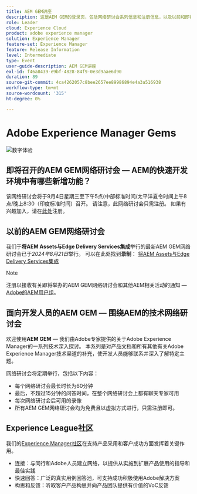 ```yaml
---
title: AEM GEM讲座
description: 这是AEM GEM的登录页，包括网络研讨会系列信息和注册信息，以及以前和即将召开的网络研讨会
role: Leader
cloud: Experience Cloud
product: adobe experience manager
solution: Experience Manager
feature-set: Experience Manager
feature: Release Information
level: Intermediate
type: Event
user-guide-description: AEM GEM讲座
exl-id: f46a8439-e9bf-4828-84f9-0e3d9aae6d90
duration: 89
source-git-commit: 4ca4262057c8bee2657ee89986894e4a3a516938
workflow-type: tm+mt
source-wordcount: '315'
ht-degree: 0%

---
```


# Adobe Experience Manager Gems

<img alt="数字体验" src="./assets/ADX_Gems.png"/>

## 即将召开的AEM GEM网络研讨会 — AEM的快速开发环境中有哪些新增功能？

该网络研讨会将于9月4日星期三至下午5点(中部标准时间/太平洋夏令时间上午8点/晚上8:30（印度标准时间）召开。 请注意，此网络研讨会只需注册。
如果有兴趣加入，请在[此处](https://adobe.ly/3LTT3hg)注册。

<!--  Remove the comment marks, and put the upcoming event in the below table

<table style="max-width: 1214px;">
<tr>
  <td style="vertical-align: top;">
    <a href="https://www.youtube.com/watch?v=f1T9XU9TCJU">
      <img alt="Experience League LIVE Oct 25" src="assets/Oct25_2022_exl_live_banner_web_1920_WebBanner.png">
    </a>
    <div>
      <a href="https://www.youtube.com/watch?v=f1T9XU9TCJU">
        <strong>Deliver the right offer at the right time with decision management</strong>
      </a>
      <br/><em>with Sandra Hausmann, Ben Tepfer, Brandon Poyfair, and Jason Hickey</em>
      <br/><em>October 25, 2022</em>
    </div>
  </td>
</tr>
</table>

-->

## 以前的AEM GEM网络研讨会

我们于&#x200B;**将AEM Assets与Edge Delivery Services集成**&#x200B;举行的最新AEM GEM网络研讨会已于&#x200B;*2024年8月21日*举行。
可以在此处找到**录制**：
[将AEM Assets与Edge Delivery Services集成](gems2024/edge-delivery-for-aem-assets.md)

>[!NOTE]
>
> 注册以接收有关即将举办的AEM GEM网络研讨会和其他AEM相关活动的通知 — [Adobe的AEM用户组](https://aem-augs.adobe.com/)。

## 面向开发人员的AEM GEM — 围绕AEM的技术网络研讨会

欢迎使用&#x200B;**AEM GEM** — 我们由Adobe专家提供的关于Adobe Experience Manager的一系列技术深入探讨。 本系列是对产品文档和所有其他有关Adobe Experience Manager技术渠道的补充，使开发人员能够联系并深入了解特定主题。

网络研讨会将定期举行，包括以下内容：

* 每个网络研讨会最长时长为60分钟
* 最后，不超过15分钟的问答时间，在整个网络研讨会上都有聊天专家可用
* 每次网络研讨会后可用的录像
* 所有AEM GEM网络研讨会均为免费且以虚拟方式进行，只需注册即可。

## Experience League社区

我们的[Experience Manager社区](https://experienceleaguecommunities.adobe.com/t5/adobe-experience-manager/ct-p/adobe-experience-manager-community)在支持产品采用和客户成功方面发挥着关键作用。

* 连接：与同行和Adobe人员建立网络，以提供从实施到扩展产品使用的指导和最佳实践
* 快速回答：广泛的真实用例回答池，可支持成功积极使用Adobe解决方案
* 构思和反馈：听取客户产品构思并向产品团队提供有价值的VoC反馈
